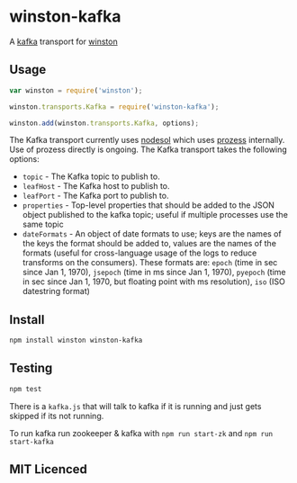 # winston-kafka

A [kafka](http://kafka.apache.org/) transport for [winston](https://github.com/winstonjs/winston)

## Usage

```js
var winston = require('winston');

winston.transports.Kafka = require('winston-kafka');

winston.add(winston.transports.Kafka, options);
```

The Kafka transport currently uses [nodesol]() which uses [prozess]() internally. Use of prozess directly is ongoing. The Kafka transport takes the following options:

* `topic` - The Kafka topic to publish to.
* `leafHost` - The Kafka host to publish to.
* `leafPort` - The Kafka port to publish to.
* `properties` - Top-level properties that should be added to the JSON object published to the kafka topic; useful if multiple processes use the same topic
* `dateFormats` - An object of date formats to use; keys are the names of the keys the format should be added to, values are the names of the formats (useful for cross-language usage of the logs to reduce transforms on the consumers). These formats are: `epoch` (time in sec since Jan 1, 1970), `jsepoch` (time in ms since Jan 1, 1970), `pyepoch` (time in sec since Jan 1, 1970, but floating point with ms resolution), `iso` (ISO datestring format)

## Install

```sh
npm install winston winston-kafka
```

## Testing

```sh
npm test
```

There is a `kafka.js` that will talk to kafka if it is running and just
    gets skipped if its not running.

To run kafka run zookeeper & kafka with `npm run start-zk` and
    `npm run start-kafka`

## MIT Licenced
